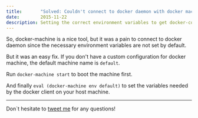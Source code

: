 ```yaml
---
title:       "Solved: Couldn't connect to docker daemon with docker machine on mac"
date:        2015-11-22
description: Setting the correct environment variables to get docker-compose working on a mac
---
```


So, docker-machine is a nice tool, but it was a pain to connect to docker daemon since the necessary environment variables are not set by default.

But it was an easy fix. If you don't have a custom configuration for docker machine, the default machine name is `default`.

Run `docker-machine start` to boot the machine first.

And finally `eval (docker-machine env default)` to set the variables needed by the docker client on your host machine.

---

Don`t hesitate to [tweet me](https://twitter.com/pomodoro_cc) for any questions!
